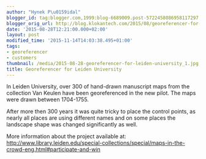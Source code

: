 ```yaml
---
author: "Hynek P\u0159idal"
blogger_id: tag:blogger.com,1999:blog-6689009.post-5722458086958117297
blogger_orig_url: http://blog.klokantech.com/2015/08/georeferencer-for-leiden-university.html
date: '2015-08-28T12:21:00.000+02:00'
layout: post
modified_time: '2015-11-14T14:03:38.495+01:00'
tags:
- georeferencer
- customers
thumbnail: /media/2015-08-28-georeferencer-for-leiden-university_1.jpg
title: Georeferencer for Leiden University
---
```


In Leiden University, over 300 of hand-drawn manuscript maps from the collection Van Keulen have been georeferenced in the new pilot. The maps were drawn between 1704-1755.

After more then 300 years it was quite tricky to place the control points, as nearly all places are using different names and on some places the landscape shape was changed significantly as well.

More information about the project available at:
<a href="http://www.library.leiden.edu/special-collections/special/maps-in-the-crowd-eng.html#participate-and-win">
http://www.library.leiden.edu/special-collections/special/maps-in-the-crowd-eng.html#participate-and-win</a>
